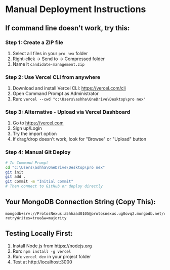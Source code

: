 # Manual Deployment Instructions

## If command line doesn't work, try this:

### Step 1: Create a ZIP file
1. Select all files in your `pro nex` folder
2. Right-click → Send to → Compressed folder
3. Name it `candidate-management.zip`

### Step 2: Use Vercel CLI from anywhere
1. Download and install Vercel CLI: https://vercel.com/cli
2. Open Command Prompt as Administrator
3. Run: `vercel --cwd "c:\Users\ashha\OneDrive\Desktop\pro nex"`

### Step 3: Alternative - Upload via Vercel Dashboard
1. Go to https://vercel.com
2. Sign up/Login
3. Try the import option
4. If drag/drop doesn't work, look for "Browse" or "Upload" button

### Step 4: Manual Git Deploy
```bash
# In Command Prompt
cd "c:\Users\ashha\OneDrive\Desktop\pro nex"
git init
git add .
git commit -m "Initial commit"
# Then connect to GitHub or deploy directly
```

## Your MongoDB Connection String (Copy This):
```
mongodb+srv://ProtosNexus:a5hhaad0105@protosnexus.ug0ovq2.mongodb.net/candidatedb?retryWrites=true&w=majority
```

## Testing Locally First:
1. Install Node.js from https://nodejs.org
2. Run: `npm install -g vercel`
3. Run: `vercel dev` in your project folder
4. Test at http://localhost:3000
